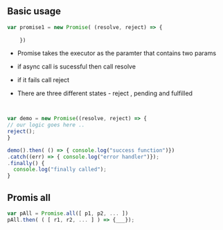 
## Basic usage
``` typescript
var promise1 = new Promise( (resolve, reject) => {
      
    })
```

*  Promise takes the executor as the paramter that contains two params
* if async call is sucessful then call resolve
* if it fails call reject


* There are three different states -   reject , pending  and fulfilled


```typescript
 

var demo = new Promise((resolve, reject) => {
// our logic goes here ..
reject();
}

demo().then( () => { console.log("success function")})
.catch((err) => { console.log("error handler")});
.finally() {
  console.log("finally called");
}

```

## Promis all
```typescript
var pAll = Promise.all([ p1, p2, ... ])
pAll.then( ( [ r1, r2, ... ] ) => {___});
```
